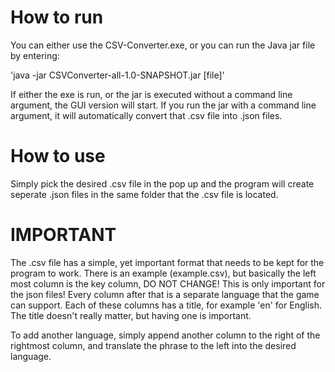 # How to run

You can either use the CSV-Converter.exe, or you can run the Java jar file by entering:

'java -jar CSVConverter-all-1.0-SNAPSHOT.jar [file]'

If either the exe is run, or the jar is executed without a command line argument, the GUI
version will start. If you run the jar with a command line argument, it will automatically
convert that .csv file into .json files. 

# How to use

Simply pick the desired .csv file in the pop up and the program will create seperate .json files
in the same folder that the .csv file is located. 

# IMPORTANT 

The .csv file has a simple, yet important format that needs to be kept for the program to work. 
There is an example (example.csv), but basically the left most column is the key column, DO NOT
CHANGE! This is only important for the json files! Every column after that is a separate language
that the game can support. Each of these columns has a title, for example 'en' for English. The title
doesn't really matter, but having one is important. 

To add another language, simply append another column to the right of the rightmost column, and translate
the phrase to the left into the desired language.